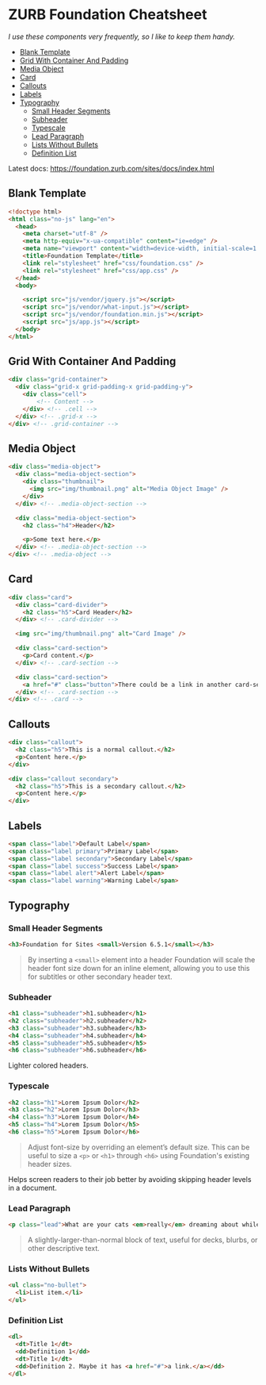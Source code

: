 # ZURB Foundation Cheatsheet

_I use these components very frequently, so I like to keep them handy._

- [Blank Template](#blank-template)
- [Grid With Container And Padding](#grid-with-container-and-padding)
- [Media Object](#media-object)
- [Card](#card)
- [Callouts](#callouts)
- [Labels](#labels)
- [Typography](#typography)
    - [Small Header Segments](#small-header-segments)
    - [Subheader](#subheader)
    - [Typescale](#typescale)
    - [Lead Paragraph](#lead-paragraph)
    - [Lists Without Bullets](#lists-without-bullets)
    - [Definition List](#definition-list)

Latest docs: https://foundation.zurb.com/sites/docs/index.html

## Blank Template

```html
<!doctype html>
<html class="no-js" lang="en">
  <head>
    <meta charset="utf-8" />
    <meta http-equiv="x-ua-compatible" content="ie=edge" />
    <meta name="viewport" content="width=device-width, initial-scale=1.0" />
    <title>Foundation Template</title>
    <link rel="stylesheet" href="css/foundation.css" />
    <link rel="stylesheet" href="css/app.css" />
  </head>
  <body>

    <script src="js/vendor/jquery.js"></script>
    <script src="js/vendor/what-input.js"></script>
    <script src="js/vendor/foundation.min.js"></script>
    <script src="js/app.js"></script>
  </body>
</html>
```

## Grid With Container And Padding

```html
<div class="grid-container">
  <div class="grid-x grid-padding-x grid-padding-y">
    <div class="cell">
        <!-- Content -->
    </div> <!-- .cell -->
  </div> <!-- .grid-x -->
</div> <!-- .grid-container -->
```

## Media Object

```html
<div class="media-object">
  <div class="media-object-section">
    <div class="thumbnail">
      <img src="img/thumbnail.png" alt="Media Object Image" />
    </div>
  </div> <!-- .media-object-section -->

  <div class="media-object-section">
    <h2 class="h4">Header</h2>

    <p>Some text here.</p>
  </div> <!-- .media-object-section -->
</div> <!-- .media-object -->
```

## Card

```html
<div class="card">
  <div class="card-divider">
    <h2 class="h5">Card Header</h2>
  </div> <!-- .card-divider -->

  <img src="img/thumbnail.png" alt="Card Image" />

  <div class="card-section">
    <p>Card content.</p>
  </div> <!-- .card-section -->

  <div class="card-section">
    <a href="#" class="button">There could be a link in another card-section.</a>
  </div> <!-- .card-section -->
</div> <!-- .card -->
```

## Callouts

```html
<div class="callout">
  <h2 class="h5">This is a normal callout.</h2>
  <p>Content here.</p>
</div>
```

```html
<div class="callout secondary">
  <h2 class="h5">This is a secondary callout.</h2>
  <p>Content here.</p>
</div>
```

## Labels

```html
<span class="label">Default Label</span>
<span class="label primary">Primary Label</span>
<span class="label secondary">Secondary Label</span>
<span class="label success">Success Label</span>
<span class="label alert">Alert Label</span>
<span class="label warning">Warning Label</span>
```

## Typography

### Small Header Segments

```html
<h3>Foundation for Sites <small>Version 6.5.1</small></h3>
```

> By inserting a `<small>` element into a header Foundation will scale the header font size down for an inline element, allowing you to use this for subtitles or other secondary header text.

### Subheader

```html
<h1 class="subheader">h1.subheader</h1>
<h2 class="subheader">h2.subheader</h2>
<h3 class="subheader">h3.subheader</h3>
<h4 class="subheader">h4.subheader</h4>
<h5 class="subheader">h5.subheader</h5>
<h6 class="subheader">h6.subheader</h6>
```

Lighter colored headers.

### Typescale

```html
<h2 class="h1">Lorem Ipsum Dolor</h2>
<h3 class="h2">Lorem Ipsum Dolor</h3>
<h4 class="h3">Lorem Ipsum Dolor</h4>
<h5 class="h4">Lorem Ipsum Dolor</h5>
<h6 class="h5">Lorem Ipsum Dolor</h6>
```

> Adjust font-size by overriding an element’s default size. This can be useful to size a `<p>` or `<h1>` through `<h6>` using Foundation's existing header sizes.

Helps screen readers to their job better by avoiding skipping header levels in a document.

### Lead Paragraph

```html
<p class="lead">What are your cats <em>really</em> dreaming about while they sleep?</p>
```

> A slightly-larger-than-normal block of text, useful for decks, blurbs, or other descriptive text.

### Lists Without Bullets

```html
<ul class="no-bullet">
  <li>List item.</li>
</ul>
```

### Definition List

```html
<dl>
  <dt>Title 1</dt>
  <dd>Definition 1</dd>
  <dt>Title 1</dt>
  <dd>Definition 2. Maybe it has <a href="#">a link.</a></dd>
</dl>
```
